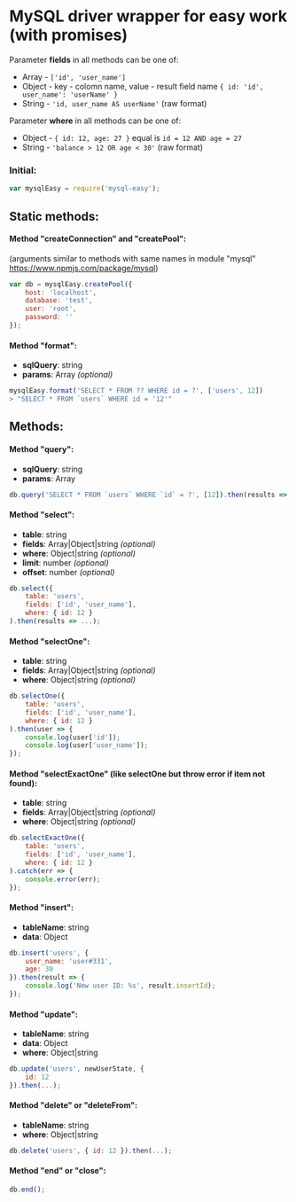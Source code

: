 # MySQL driver wrapper for easy work (with promises)

Parameter **fields** in all methods can be one of:
  * Array - `['id', 'user_name']`
  * Object - key - colomn name, value - result field name `{ id: 'id', user_name': 'userName' }`
  * String - `'id, user_name AS userName'` (raw format)
  
Parameter **where** in all methods can be one of:
  * Object - `{ id: 12, age: 27 }` equal is `id = 12 AND age = 27` 
  * String - `'balance > 12 OR age < 30'` (raw format)


### Initial: 
````javascript
var mysqlEasy = require('mysql-easy');
````

## Static methods:

#### Method "createConnection" and "createPool":
(arguments similar to methods with same names in module "mysql" https://www.npmjs.com/package/mysql)
````javascript
var db = mysqlEasy.createPool({
    host: 'localhost',
    database: 'test',
    user: 'root',
    password: ''
});
````

#### Method "format":
 *  **sqlQuery**: string
 *  **params**: Array _(optional)_
````javascript
mysqlEasy.format('SELECT * FROM ?? WHERE id = ?', ['users', 12])
> "SELECT * FROM `users` WHERE id = '12'"
````

## Methods:

#### Method "query":
 *  **sqlQuery**: string
 *  **params**: Array
````javascript
db.query('SELECT * FROM `users` WHERE `id` = ?', [12]).then(results => ...).catch(err => ...);
````

#### Method "select":
 *  **table**: string
 *  **fields**: Array|Object|string _(optional)_
 *  **where**: Object|string _(optional)_
 *  **limit**: number _(optional)_
 *  **offset**: number _(optional)_
````javascript
db.select({
    table: 'users',
    fields: ['id', 'user_name'],
    where: { id: 12 }
).then(results => ...);
````

#### Method "selectOne":
 *  **table**: string
 *  **fields**: Array|Object|string _(optional)_
 *  **where**: Object|string _(optional)_
````javascript
db.selectOne({
    table: 'users',
    fields: ['id', 'user_name'],
    where: { id: 12 }
).then(user => {
    console.log(user['id']);
    console.log(user['user_name']);
});
````

#### Method "selectExactOne" (like selectOne but throw error if item not found):
 *  **table**: string
 *  **fields**: Array|Object|string _(optional)_
 *  **where**: Object|string _(optional)_
````javascript
db.selectExactOne({
    table: 'users',
    fields: ['id', 'user_name'],
    where: { id: 12 }
).catch(err => {
    console.error(err);
});
````

#### Method "insert":
 *  **tableName**: string
 *  **data**: Object
````javascript
db.insert('users', {
    user_name: 'user#331',
    age: 30
}).then(result => {
    console.log('New user ID: %s', result.insertId);
});
````

#### Method "update":
 *  **tableName**: string
 *  **data**: Object
 *  **where**: Object|string
````javascript
db.update('users', newUserState, {
    id: 12
}).then(...);
````

#### Method "delete" or "deleteFrom":
 *  **tableName**: string
 *  **where**: Object|string
````javascript
db.delete('users', { id: 12 }).then(...);
````

#### Method "end" or "close":
````javascript
db.end();
````
